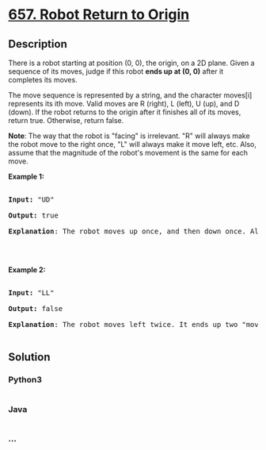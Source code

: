 # [657. Robot Return to Origin](https://leetcode.com/problems/robot-return-to-origin)

## Description
<p>There is a robot starting at position (0, 0), the origin, on a 2D plane. Given a sequence of its moves, judge if this robot <strong>ends up at (0, 0)</strong> after it completes its moves.</p>

<p>The move sequence is represented by a string, and the character moves[i] represents its ith move. Valid moves are R (right), L (left), U (up), and D (down). If the robot returns to the origin after it finishes all of its moves, return true. Otherwise, return false.</p>

<p><strong>Note</strong>: The way that the robot is &quot;facing&quot; is irrelevant. &quot;R&quot; will always make the robot move to the right once, &quot;L&quot; will always make it move left, etc. Also, assume that the magnitude of the robot&#39;s movement is the same for each move.</p>

<p><b>Example 1:</b></p>

<pre>
<b>Input:</b> &quot;UD&quot;
<b>Output:</b> true 
<strong>Explanation</strong>: The robot moves up once, and then down once. All moves have the same magnitude, so it ended up at the origin where it started. Therefore, we return true.
</pre>

<p>&nbsp;</p>

<p><b>Example 2:</b></p>

<pre>
<b>Input:</b> &quot;LL&quot;
<b>Output:</b> false
<strong>Explanation</strong>: The robot moves left twice. It ends up two &quot;moves&quot; to the left of the origin. We return false because it is not at the origin at the end of its moves.
</pre>



## Solution
<!-- Type common method here -->


### Python3
<!-- Type special method here -->

```python

```

### Java
<!-- Type special method here -->

```java

```

### ...
```

```

